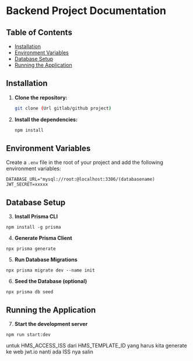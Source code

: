 # Backend Project Documentation

## Table of Contents
- [Installation](#installation)
- [Environment Variables](#environment-variables)
- [Database Setup](#database-setup)
- [Running the Application](#running-the-application)


## Installation

1. **Clone the repository:**
    ```sh
    git clone (Url gitlab/github project)
    ```

2. **Install the dependencies:**
    ```sh
    npm install
    ```

## Environment Variables

Create a `.env` file in the root of your project and add the following environment variables:

```env
DATABASE_URL="mysql://root:@localhost:3306/(databasename)
JWT_SECRET=xxxxx
```

## Database Setup
3. **Install Prisma CLI**

```
npm install -g prisma
```
4. **Generate Prisma Client**
```
npx prisma generate
```
5. **Run Database Migrations**
```
npx prisma migrate dev --name init

```
6. **Seed the Database (optional)**

```
npx prisma db seed

``` 

## Running the Application

7. **Start the development server**
```
npm run start:dev
```

untuk HMS_ACCESS_ISS dari HMS_TEMPLATE_ID yang harus kita generate ke web jwt.io
nanti ada ISS nya salin